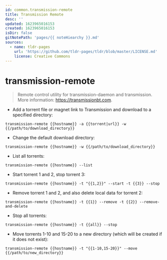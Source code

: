 ```yaml
---
id: common.transmission-remote
title: Transmission Remote
desc: ''
updated: 1623965016153
created: 1623965016153
isDir: false
gitNotePath: 'pages/{{ noteHiearchy }}.md'
sources:
  - name: tldr-pages
    url: 'https://github.com/tldr-pages/tldr/blob/master/LICENSE.md'
    license: Creative Commons
---
```

# transmission-remote

> Remote control utility for transmission-daemon and transmission.
> More information: <https://transmissionbt.com>.

- Add a torrent file or magnet link to Transmission and download to a specified directory:

`transmission-remote {{hostname}} -a {{torrent|url}} -w {{/path/to/download_directory}}`

- Change the default download directory:

`transmission-remote {{hostname}} -w {{/path/to/download_directory}}`

- List all torrents:

`transmission-remote {{hostname}} --list`

- Start torrent 1 and 2, stop torrent 3:

`transmission-remote {{hostname}} -t "{{1,2}}" --start -t {{3}} --stop`

- Remove torrent 1 and 2, and also delete local data for torrent 2:

`transmission-remote {{hostname}} -t {{1}} --remove -t {{2}} --remove-and-delete`

- Stop all torrents:

`transmission-remote {{hostname}} -t {{all}} --stop`

- Move torrents 1-10 and 15-20 to a new directory (which will be created if it does not exist):

`transmission-remote {{hostname}} -t "{{1-10,15-20}}" --move {{/path/to/new_directory}}`

